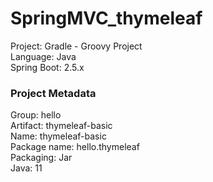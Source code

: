 # SpringMVC_thymeleaf

Project: Gradle - Groovy Project <br>
Language: Java <br>
Spring Boot: 2.5.x <br>
### Project Metadata
Group: hello <br>
Artifact: thymeleaf-basic <br>
Name: thymeleaf-basic <br>
Package name: hello.thymeleaf <br>
Packaging: Jar <br>
Java: 11 <br>
